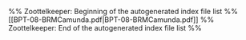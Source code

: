 %% Zoottelkeeper: Beginning of the autogenerated index file list  %%
 [[BPT-08-BRMCamunda.pdf|BPT-08-BRMCamunda.pdf]]
%% Zoottelkeeper: End of the autogenerated index file list  %%
